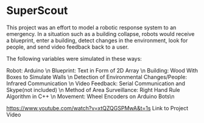# SuperScout
This project was an effort to model a robotic response system to an emergency. In a situation such as a building
collapse, robots would receive a blueprint, enter a building, detect changes in the environment, look for people, and send video feedback back to a user.

The following variables were simulated in these ways: 

Robot: Arduino \n
Blueprint: Text in Form of 2D Array \n
Building: Wood With Boxes to Simulate Walls \n
Detection of Environmental Changes/People: Infrared Communication \n 
Video Feedback: Serial Communication and Skype(not included) \n
Method of Area Surveillance: Right Hand Rule Algorithm in C++ \n
Movement: Wheel Encoders on Arduino Bots\n 

https://www.youtube.com/watch?v=xtQZQGSPMwA&t=1s 
Link to Project Video

